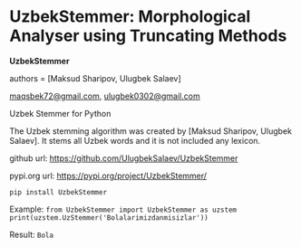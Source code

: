 # UzbekStemmer: Morphological Analyser using Truncating Methods

**UzbekStemmer**

authors = [Maksud Sharipov, Ulugbek Salaev]

maqsbek72@gmail.com,
ulugbek0302@gmail.com

Uzbek Stemmer for Python

The Uzbek stemming algorithm was created by [Maksud Sharipov, Ulugbek Salaev]. It stems all Uzbek words and it is not included any lexicon.

github url: https://github.com/UlugbekSalaev/UzbekStemmer

pypi.org url: https://pypi.org/project/UzbekStemmer/

<code>pip install UzbekStemmer</code>

Example:
<code>from UzbekStemmer import UzbekStemmer as uzstem
print(uzstem.UzStemmer('Bolalarimizdanmisizlar'))</code>

Result: <code>Bola</code>
